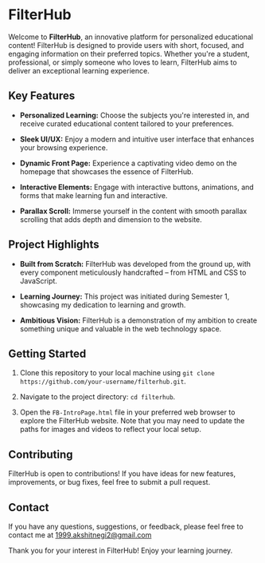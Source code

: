 # FilterHub

Welcome to **FilterHub**, an innovative platform for personalized educational content! FilterHub is designed to provide users with short, focused, and engaging information on their preferred topics. Whether you're a student, professional, or simply someone who loves to learn, FilterHub aims to deliver an exceptional learning experience.


## Key Features

- **Personalized Learning:** Choose the subjects you're interested in, and receive curated educational content tailored to your preferences.

- **Sleek UI/UX:** Enjoy a modern and intuitive user interface that enhances your browsing experience.

- **Dynamic Front Page:** Experience a captivating video demo on the homepage that showcases the essence of FilterHub.


- **Interactive Elements:** Engage with interactive buttons, animations, and forms that make learning fun and interactive.

- **Parallax Scroll:** Immerse yourself in the content with smooth parallax scrolling that adds depth and dimension to the website.


## Project Highlights

- **Built from Scratch:** FilterHub was developed from the ground up, with every component meticulously handcrafted – from HTML and CSS to JavaScript.

- **Learning Journey:** This project was initiated during Semester 1, showcasing my dedication to learning and growth.

- **Ambitious Vision:** FilterHub is a demonstration of my ambition to create something unique and valuable in the web technology space.

## Getting Started

1. Clone this repository to your local machine using `git clone https://github.com/your-username/filterhub.git`.

2. Navigate to the project directory: `cd filterhub`.

3. Open the `FB-IntroPage.html` file in your preferred web browser to explore the FilterHub website. Note that you may need to update the paths for images and videos to reflect your local setup.

## Contributing

FilterHub is open to contributions! If you have ideas for new features, improvements, or bug fixes, feel free to submit a pull request.


## Contact

If you have any questions, suggestions, or feedback, please feel free to contact me at 1999.akshitnegi2@gmail.com

Thank you for your interest in FilterHub! Enjoy your learning journey.
